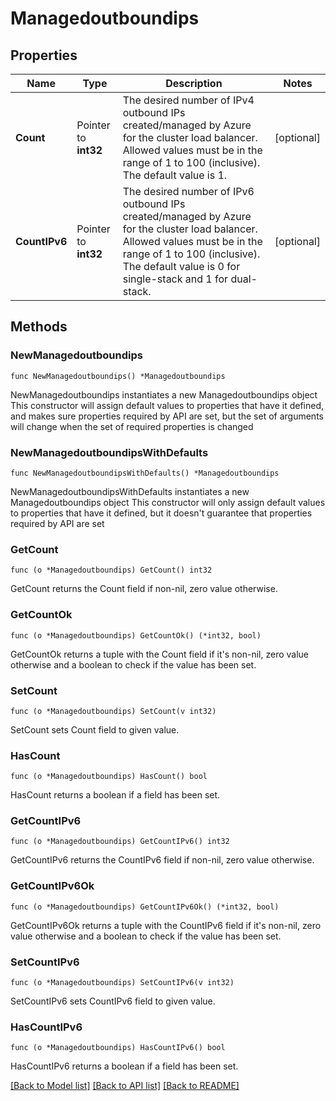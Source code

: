 # Managedoutboundips

## Properties

Name | Type | Description | Notes
------------ | ------------- | ------------- | -------------
**Count** | Pointer to **int32** | The desired number of IPv4 outbound IPs created/managed by Azure for the cluster load balancer. Allowed values must be in the range of 1 to 100 (inclusive). The default value is 1. | [optional] 
**CountIPv6** | Pointer to **int32** | The desired number of IPv6 outbound IPs created/managed by Azure for the cluster load balancer. Allowed values must be in the range of 1 to 100 (inclusive). The default value is 0 for single-stack and 1 for dual-stack. | [optional] 

## Methods

### NewManagedoutboundips

`func NewManagedoutboundips() *Managedoutboundips`

NewManagedoutboundips instantiates a new Managedoutboundips object
This constructor will assign default values to properties that have it defined,
and makes sure properties required by API are set, but the set of arguments
will change when the set of required properties is changed

### NewManagedoutboundipsWithDefaults

`func NewManagedoutboundipsWithDefaults() *Managedoutboundips`

NewManagedoutboundipsWithDefaults instantiates a new Managedoutboundips object
This constructor will only assign default values to properties that have it defined,
but it doesn't guarantee that properties required by API are set

### GetCount

`func (o *Managedoutboundips) GetCount() int32`

GetCount returns the Count field if non-nil, zero value otherwise.

### GetCountOk

`func (o *Managedoutboundips) GetCountOk() (*int32, bool)`

GetCountOk returns a tuple with the Count field if it's non-nil, zero value otherwise
and a boolean to check if the value has been set.

### SetCount

`func (o *Managedoutboundips) SetCount(v int32)`

SetCount sets Count field to given value.

### HasCount

`func (o *Managedoutboundips) HasCount() bool`

HasCount returns a boolean if a field has been set.

### GetCountIPv6

`func (o *Managedoutboundips) GetCountIPv6() int32`

GetCountIPv6 returns the CountIPv6 field if non-nil, zero value otherwise.

### GetCountIPv6Ok

`func (o *Managedoutboundips) GetCountIPv6Ok() (*int32, bool)`

GetCountIPv6Ok returns a tuple with the CountIPv6 field if it's non-nil, zero value otherwise
and a boolean to check if the value has been set.

### SetCountIPv6

`func (o *Managedoutboundips) SetCountIPv6(v int32)`

SetCountIPv6 sets CountIPv6 field to given value.

### HasCountIPv6

`func (o *Managedoutboundips) HasCountIPv6() bool`

HasCountIPv6 returns a boolean if a field has been set.


[[Back to Model list]](../README.md#documentation-for-models) [[Back to API list]](../README.md#documentation-for-api-endpoints) [[Back to README]](../README.md)


